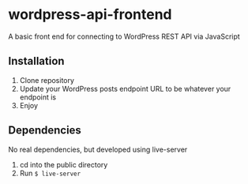 # wordpress-api-frontend
A basic front end for connecting to WordPress REST API via JavaScript

## Installation
1. Clone repository
2. Update your WordPress posts endpoint URL to be whatever your endpoint is
3. Enjoy

## Dependencies
No real dependencies, but developed using live-server

1. cd into the public directory
2. Run `$ live-server`
